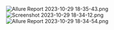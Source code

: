 ![Allure Report 2023-10-29 18-35-43.png](..%2Fscreenshot%2FAllure%20Report%202023-10-29%2018-35-43.png)
![Screenshot 2023-10-29 18-34-12.png](..%2Fscreenshot%2FScreenshot%202023-10-29%2018-34-12.png)
![Allure Report 2023-10-29 18-34-54.png](..%2Fscreenshot%2FAllure%20Report%202023-10-29%2018-34-54.png)